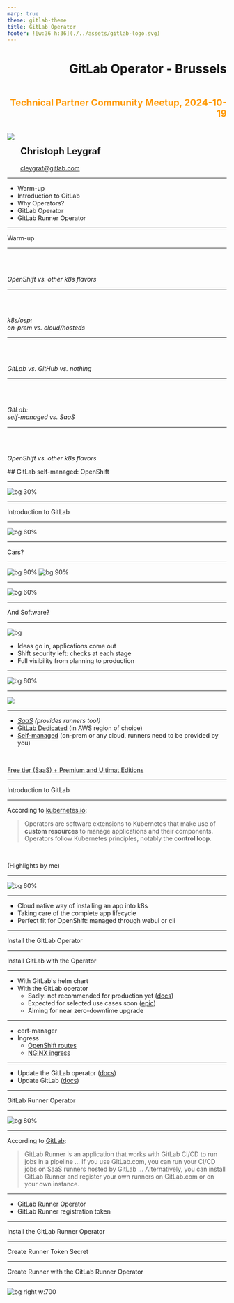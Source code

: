 ```yaml
---
marp: true
theme: gitlab-theme
title: GitLab Operator
footer: ![w:36 h:36](./../assets/gitlab-logo.svg)
---
```


<div style="display:flex; flex-direction:column;">
    <h1 style="margin-top:1em;text-align:right">
      GitLab Operator - Brussels
    </h1>
    <h2 style="margin-bottom:1.5em;text-align:right;color:#FF9900">
      Technical Partner Community Meetup, 2024-10-19
    </h2>
    <div style="display:flex; flex-direction:row;">
        <div style="display:flex; flex-direction:row">
            <div>
                <img class="avatar" src="./../assets/avatar-chris.jpeg">
            </div>
            <div style="display:flex; flex-direction:column; justify-content:center; margin-left:1em">
                <h2>
                    Christoph Leygraf
                </h2>
                <a href= "mailto:cleygraf@gitlab.com">cleygraf@gitlab.com</a>
            </div>
        </div>
        <div style="display:flex; flex-direction:row; margin-left:2em">
        </div>
    </div>
</div>

---
<!-- header: "Agenda" -->

- Warm-up
- Introduction to GitLab
- Why Operators?
- GitLab Operator
- GitLab Runner Operator

<!-- footer: ![w:36 h:36](./../assets/gitlab-logo.svg) -->
---
<!-- header:  "" -->

<div class="white-center"><p>Warm-up</p></div>

<!-- footer: ![w:36 h:36](./../assets/gitlab-logo.svg) -->
---
<!-- header:  "Please vote:" -->

<br />
<br />

<div class="white-center-medium"><p><i>OpenShift vs. other k8s flavors</i></p></div>

<!-- footer: ![w:36 h:36](./../assets/gitlab-logo.svg) -->
---
<!-- header:  "Please vote:" -->

<br />
<br />

<div class="white-center-medium"><p><i>k8s/osp:</br>on-prem vs. cloud/hosteds</i></p></div>

<!-- footer: ![w:36 h:36](./../assets/gitlab-logo.svg) -->
---
<!-- header:  "Please vote:" -->

<br />
<br />

<div class="white-center-medium"><p><i>GitLab vs. GitHub vs. nothing</i></p></div>

<!-- footer: ![w:36 h:36](./../assets/gitlab-logo.svg) -->
---
<!-- header:  "Please vote:" -->

<br />
<br />

<div class="white-center-medium"><p><i>GitLab:</br>self-managed vs. SaaS</i></p></div>

<!-- footer: ![w:36 h:36](./../assets/gitlab-logo.svg) -->
---
<!-- header:  "Please vote:" -->

<br />
<br />

<div class="white-center-medium"><p><i>OpenShift vs. other k8s flavors</i></p></div>## GitLab self-managed: OpenShift

<!-- footer: ![w:36 h:36](./../assets/gitlab-logo.svg) -->
---
<!-- header:  "Slides online" -->

![bg 30%](./../assets/url-operator-prod.png)

<!-- footer: ##URL_OPERATOR_PROD## --->
---
<!-- header:  "" -->

<div class="white-center"><p>Introduction to GitLab</p></div>

<!-- footer: ![w:36 h:36](./../assets/gitlab-logo.svg) -->
---
<!-- header: ""  --> 

![bg 60%](./../assets/AI-powered_DevSecOps.png)

---

<div class="white-center"><p>Cars?</p></div>

---

![bg 90%](./../assets/motorwagen_1886.jpg)
![bg 90%](./../assets/c-class.jpg)

---

![bg 60%](./../assets/mb_manufactoring_line.jpg)

---
<!-- header: "" -->

<div class="white-center"><p>And Software?</p></div>

<!-- footer: ![w:36 h:36](./../assets/gitlab-logo.svg) -->
---
<!-- header: "GitLab's Software Factory Approach" -->

![bg](./../assets/software-factory.svg)

- Ideas go in, applications come out
- Shift security left: checks at each stage
- Full visibility from planning to production

<!-- footer: ![w:36 h:36](./../assets/gitlab-logo.svg) -->
---
<!-- header: ""  --> 

![bg 60%](./../assets/AI-powered_DevSecOps.png)

---
<!-- header:  "AI powered - in every stage & for everyone" -->

<img src="./../assets/GitLab AI Workflow.svg" class="center">

---
<!-- header: "GitLab's hosting options" -->

- *[SaaS](https://gitlab.com) (provides runners too!)*
- [GitLab Dedicated](https://about.gitlab.com/dedicated/) (in AWS region of choice)
- [Self-managed](https://about.gitlab.com/install/) (on-prem or any cloud, runners need to be provided by you)

<br />

[Free tier (SaaS) + Premium and Ultimat Editions](src/talk-track.md)

<!-- footer: ![w:36 h:36](./../assets/gitlab-logo.svg) -->
---
<!-- header:  "" -->

<div class="white-center"><p>Introduction to GitLab</p></div>

<!-- footer: ![w:36 h:36](./../assets/gitlab-logo.svg) -->
---
<!-- header: "Why Operators?"  --> 

According to [kubernetes.io](https://kubernetes.io/docs/concepts/extend-kubernetes/operator/):

> Operators are software extensions to Kubernetes that make use of **custom resources** to manage applications and their components. Operators follow Kubernetes principles, notably the **control loop**.

<br />

(Highlights by me)

---
<!-- header: "Why Operators?"  --> 

![bg 60%](./../assets/k8s-operator.png)

<!-- footer: Image from (CNCF)[https://www.cncf.io/blog/2022/06/15/kubernetes-operators-what-are-they-some-examples/]  --->
---
<!-- header: "Why Operators?"  --> 

- Cloud native way of installing an app into k8s
- Taking care of the complete app lifecycle
- Perfect fit for OpenShift: managed through webui or cli

<!-- footer: ![w:36 h:36](./../assets/gitlab-logo.svg) -->
---
<!-- header: "Demo time"  --> 

<div class="white-center-small"><p>Install the GitLab Operator</p></div>

<!-- footer: ![w:36 h:36](./../assets/gitlab-logo.svg) -->
---
<!-- header: "Demo time"  --> 

<div class="white-center-small"><p>Install GitLab with the Operator</p></div>

<!-- footer: ![w:36 h:36](./../assets/gitlab-logo.svg) -->
---
<!-- header: "How to install GitLab on k8s?"  --> 

- With GitLab's helm chart
- With the GitLab operator
  - Sadly: not recommended for production yet ([docs](https://docs.gitlab.com/operator/installation.html))
  - Expected for selected use cases soon ([epic](https://gitlab.com/groups/gitlab-org/-/epics/10968))
  - Aiming for near zero-downtime upgrade

<!-- footer: ![w:36 h:36](./../assets/gitlab-logo.svg) -->
---
<!-- header: "Prerequisites"  --> 

- cert-manager
- Ingress
  - [OpenShift routes](https://docs.gitlab.com/operator/openshift_ingress.html#openshift-routes)
  - [NGINX ingress](https://docs.gitlab.com/operator/openshift_ingress.html#nginx-ingress-controller)
  
<!-- footer: ![w:36 h:36](./../assets/gitlab-logo.svg) -->
---
<!-- header: "Updates"  --> 

- Update the GitLab operator ([docs](https://docs.gitlab.com/operator/operator_upgrades.html))
- Update GitLab ([docs](https://docs.gitlab.com/operator/gitlab_upgrades.html))
  
<!-- footer: ![w:36 h:36](./../assets/gitlab-logo.svg) -->
---
<!-- header:  "" -->

<div class="white-center"><p>GitLab Runner Operator</p></div>

<!-- footer: ![w:36 h:36](./../assets/gitlab-logo.svg) -->
---
<!-- header: "Runner?"  --> 

![bg 80%](./../assets/runner.png)

<!-- footer: ![w:36 h:36](./../assets/gitlab-logo.svg) -->
---
<!-- header: "Why Operators?"  --> 

According to [GitLab](https://docs.gitlab.com/runner/):

> GitLab Runner is an application that works with GitLab CI/CD to run jobs in a pipeline ... If you use GitLab.com, you can run your CI/CD jobs on SaaS runners hosted by GitLab ... Alternatively, you can install GitLab Runner and register your own runners on GitLab.com or on your own instance.

<!-- footer: ![w:36 h:36](./../assets/gitlab-logo.svg) -->
---
<!-- header: "Prerequisites"  --> 

- GitLab Runner Operator
- GitLab Runner registration token 
  
<!-- footer: ![w:36 h:36](./../assets/gitlab-logo.svg) -->
---
<!-- header: "Demo time"  --> 

<div class="white-center-small"><p>Install the GitLab Runner Operator</p></div>

<!-- footer: ![w:36 h:36](./../assets/gitlab-logo.svg) -->
---
<!-- header: "Demo time"  --> 

<div class="white-center-small"><p>Create Runner Token Secret</p></div>

<!-- footer: ![w:36 h:36](./../assets/gitlab-logo.svg) -->
---
<!-- header: "Demo time"  --> 

<div class="white-center-small"><p>Create Runner with the GitLab Runner Operator</p></div>

<!-- footer: ![w:36 h:36](./../assets/gitlab-logo.svg) -->
---
<!-- header:  "" -->

![bg right w:700](./../assets/gitlab-logo-with-name.svg)

<div style="height:100%; display:flex; flex-direction:column; justify-content:center;">
    <h1><b>Thank you!</b></h1>
</div>

<!-- footer: "https://about.gitlab.com/" -->
---
<!-- header:  "Useful links?" -->

![w:20 h:20](./../assets/gitlab-logo.svg) [GitLab 2023 Global DevSecOps Report Series](https://about.gitlab.com/developer-survey/)

![w:20 h:20](./../assets/gitlab-logo.svg) [GitLab Duo](https://about.gitlab.com/gitlab-duo/)

![w:20 h:20](./../assets/gitlab-logo.svg) [AI/ML in DevSecOps Series](https://about.gitlab.com/blog/2023/04/24/ai-ml-in-devsecops-series/)

![w:20 h:20](./../assets/gitlab-logo.svg) [GitLab and Google Cloud AI Partnership](https://about.gitlab.com/press/releases/2023-05-02-gitLab-and-google-cloud-partner-to-expand-ai-assisted-capabilities.html)

![w:20 h:20](./../assets/gitlab-logo.svg) [GitLab on Google Cloud](https://about.gitlab.com/partners/technology-partners/google-cloud-platform/)

![w:20 h:16](./../assets/googlecloud.png) [GitLab Case Study](https://cloud.google.com/customers/gitlab)

![w:20 h:20](./../assets/gitlab-logo.svg) [... even more GitLab related links](./links.html)

<!-- footer: ![w:36 h:36](./../assets/gitlab-logo.svg) -->
---
<!-- header:  "<b>Updated</b> Production PaaS App" -->

![bg 30%](./../assets/url-prod.png)

<!-- footer: Still the same URL: ##URL_PROD## --->
---
